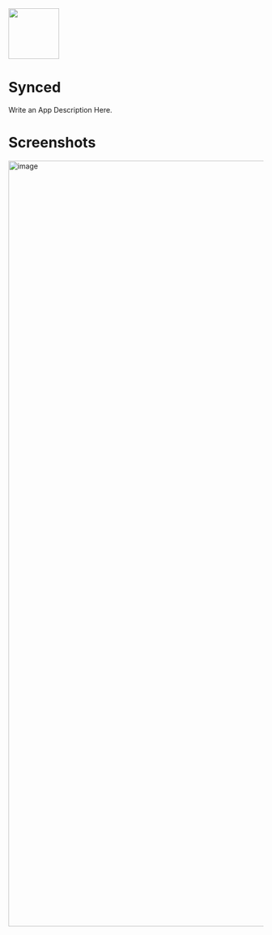 <img width=100 src="https://github.com/candiedoperation/synced/blob/98dd297ef5ea37923dd0438c7c908bcc62d16345/web/public/logo192.png" />

# Synced
Write an App Description Here.

# Screenshots
<img width="1512" alt="image" src="https://github.com/candiedoperation/synced/assets/63508332/f3f4761c-ba6d-47ed-8282-a18c2af280c0">

